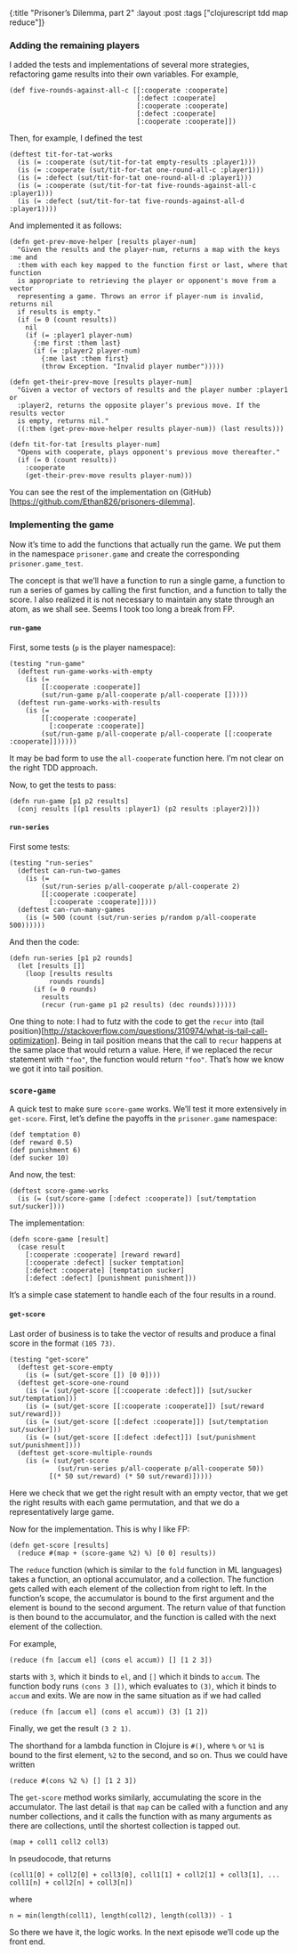 {:title "Prisoner’s Dilemma, part 2" 
 :layout :post 
 :tags ["clojurescript tdd map reduce"]}

### Adding the remaining players

I added the tests and implementations of several more strategies,
refactoring game results into their own variables. For example,

    (def five-rounds-against-all-c [[:cooperate :cooperate]
                                    [:defect :cooperate]
                                    [:cooperate :cooperate]
                                    [:defect :cooperate]
                                    [:cooperate :cooperate]])
                                   

Then, for example, I defined the test

    (deftest tit-for-tat-works
      (is (= :cooperate (sut/tit-for-tat empty-results :player1)))
      (is (= :cooperate (sut/tit-for-tat one-round-all-c :player1)))
      (is (= :defect (sut/tit-for-tat one-round-all-d :player1)))
      (is (= :cooperate (sut/tit-for-tat five-rounds-against-all-c :player1)))
      (is (= :defect (sut/tit-for-tat five-rounds-against-all-d :player1))))

And implemented it as follows:

    (defn get-prev-move-helper [results player-num]
      "Given the results and the player-num, returns a map with the keys :me and
      :them with each key mapped to the function first or last, where that function
      is appropriate to retrieving the player or opponent's move from a vector
      representing a game. Throws an error if player-num is invalid, returns nil
      if results is empty."
      (if (= 0 (count results))
        nil
        (if (= :player1 player-num)
          {:me first :them last}
          (if (= :player2 player-num)
            {:me last :them first}
            (throw Exception. "Invalid player number")))))

    (defn get-their-prev-move [results player-num]
      "Given a vector of vectors of results and the player number :player1 or
      :player2, returns the opposite player’s previous move. If the results vector
      is empty, returns nil."
      ((:them (get-prev-move-helper results player-num)) (last results)))

    (defn tit-for-tat [results player-num]
      "Opens with cooperate, plays opponent's previous move thereafter."
      (if (= 0 (count results))
        :cooperate
        (get-their-prev-move results player-num)))
        

You can see the rest of the implementation on (GitHub)[https://github.com/Ethan826/prisoners-dilemma].

### Implementing the game

Now it’s time to add the functions that actually run the game. We put
them in the namespace `prisoner.game` and create the corresponding
`prisoner.game_test`.

The concept is that we’ll have a function to run a single game, a
function to run a series of games by calling the first function, and a
function to tally the score. I also realized it is not necessary to
maintain any state through an atom, as we shall see. Seems I took too
long a break from FP.

#### `run-game`

First, some tests (`p` is the player namespace):

    (testing "run-game"
      (deftest run-game-works-with-empty
        (is (=
            [[:cooperate :cooperate]]
            (sut/run-game p/all-cooperate p/all-cooperate []))))
      (deftest run-game-works-with-results
        (is (=
            [[:cooperate :cooperate]
              [:cooperate :cooperate]]
            (sut/run-game p/all-cooperate p/all-cooperate [[:cooperate :cooperate]])))))

It may be bad form to use the `all-cooperate` function here. I’m not
clear on the right TDD approach.

Now, to get the tests to pass:

    (defn run-game [p1 p2 results]
      (conj results [(p1 results :player1) (p2 results :player2)]))

#### `run-series`

First some tests:

    (testing "run-series"
      (deftest can-run-two-games
        (is (=
            (sut/run-series p/all-cooperate p/all-cooperate 2)
            [[:cooperate :cooperate]
              [:cooperate :cooperate]])))
      (deftest can-run-many-games
        (is (= 500 (count (sut/run-series p/random p/all-cooperate 500))))))
        

And then the code:

    (defn run-series [p1 p2 rounds]
      (let [results []]
        (loop [results results
              rounds rounds]
          (if (= 0 rounds)
            results
            (recur (run-game p1 p2 results) (dec rounds))))))

One thing to note: I had to futz with the code to get the `recur` into
(tail
position)[http://stackoverflow.com/questions/310974/what-is-tail-call-optimization].
Being in tail position means that the call to `recur` happens at the
same place that would return a value. Here, if we replaced the recur
statement with `"foo"`, the function would return `"foo"`. That’s how we
know we got it into tail position.

### `score-game`

A quick test to make sure `score-game` works. We’ll test it more
extensively in `get-score`. First, let’s define the payoffs in the
`prisoner.game` namespace:

    (def temptation 0)
    (def reward 0.5)
    (def punishment 6)
    (def sucker 10)

And now, the test:

    (deftest score-game-works
      (is (= (sut/score-game [:defect :cooperate]) [sut/temptation sut/sucker])))

The implementation:

    (defn score-game [result]
      (case result
        [:cooperate :cooperate] [reward reward]
        [:cooperate :defect] [sucker temptation]
        [:defect :cooperate] [temptation sucker]
        [:defect :defect] [punishment punishment]))

It’s a simple case statement to handle each of the four results in a
round.

#### `get-score`

Last order of business is to take the vector of results and produce a
final score in the format `(105 73)`.

    (testing "get-score"
      (deftest get-score-empty
        (is (= (sut/get-score []) [0 0])))
      (deftest get-score-one-round
        (is (= (sut/get-score [[:cooperate :defect]]) [sut/sucker sut/temptation]))
        (is (= (sut/get-score [[:cooperate :cooperate]]) [sut/reward sut/reward]))
        (is (= (sut/get-score [[:defect :cooperate]]) [sut/temptation sut/sucker]))
        (is (= (sut/get-score [[:defect :defect]]) [sut/punishment sut/punishment])))
      (deftest get-score-multiple-rounds
        (is (= (sut/get-score
                (sut/run-series p/all-cooperate p/all-cooperate 50))
              [(* 50 sut/reward) (* 50 sut/reward)]))))

Here we check that we get the right result with an empty vector, that we
get the right results with each game permutation, and that we do a
representatively large game.

Now for the implementation. This is why I like FP:

    (defn get-score [results]
      (reduce #(map + (score-game %2) %) [0 0] results))
      

The `reduce` function (which is similar to the `fold` function in ML
languages) takes a function, an optional accumulator, and a collection.
The function gets called with each element of the collection from right
to left. In the function’s scope, the accumulator is bound to the first
argument and the element is bound to the second argument. The return
value of that function is then bound to the accumulator, and the
function is called with the next element of the collection.

For example,

    (reduce (fn [accum el] (cons el accum)) [] [1 2 3])

starts with `3`, which it binds to `el`, and `[]` which it binds to
`accum`. The function body runs `(cons 3 [])`, which evaluates to `(3)`,
which it binds to `accum` and exits. We are now in the same situation as
if we had called

    (reduce (fn [accum el] (cons el accum)) (3) [1 2])

Finally, we get the result `(3 2 1)`.

The shorthand for a lambda function in Clojure is `#()`, where `%` or
`%1` is bound to the first element, `%2` to the second, and so on. Thus
we could have written

    (reduce #(cons %2 %) [] [1 2 3])

The `get-score` method works similarly, accumulating the score in the
accumulator. The last detail is that `map` can be called with a function
and any number collections, and it calls the function with as many
arguments as there are collections, until the shortest collection is
tapped out.

    (map + coll1 coll2 coll3)

In pseudocode, that returns

    (coll1[0] + coll2[0] + coll3[0], coll1[1] + coll2[1] + coll3[1], ... coll1[n] + coll2[n] + coll3[n])

where

    n = min(length(coll1), length(coll2), length(coll3)) - 1

So there we have it, the logic works. In the next episode we’ll code up
the front end.
